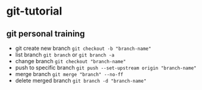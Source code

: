 # git-tutorial
## git personal training
- git create new branch
  `git checkout -b "branch-name"`
- list branch
  `git branch` or `git branch -a`
- change branch
  `git checkout "branch-name"`
- push to specific branch
   `git push --set-upstream origin "branch-name"`
- merge branch
    `git merge "branch" --no-ff`
- delete merged branch
    `git branch -d "branch-name"`
